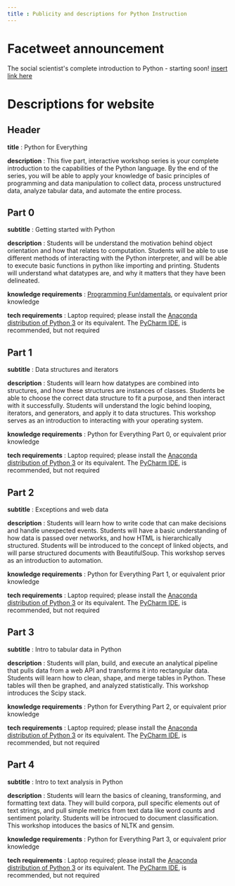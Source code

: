 ```yaml
---
title : Publicity and descriptions for Python Instruction
---
```


# Facetweet announcement

The social scientist's complete introduction to Python - starting soon! [insert link here](https://youtu.be/dQw4w9WgXcQ)

# Descriptions for website

## Header

**title** : Python for Everything

**description** : This five part, interactive workshop series is your complete introduction to the capabilities of the Python language. By the end of the series, you will be able to apply your knowledge of basic principles of programming and data manipulation to collect data, process unstructured data, analyze tabular data, and automate the entire process.

## Part 0

**subtitle** : Getting started with Python

**description** : Students will be understand the motivation behind object orientation and how that relates to computation. Students will be able to use different methods of interacting with the Python interpreter, and will be able to execute basic functions in python like importing and printing. Students will understand what datatypes are, and why it matters that they have been delineated.

**knowledge requirements** : [Programming Fun!damentals](https://github.com/dlab-berkeley/programming-fundamentals), or equivalent prior knowledge

**tech requirements** : Laptop required; please install the [Anaconda distribution of Python 3](https://www.continuum.io/downloads) or its equivalent. The [PyCharm IDE](https://www.jetbrains.com/pycharm-edu/download/),  is recommended, but not required

## Part 1

**subtitle** : Data structures and iterators

**description** : Students will learn how datatypes are combined into structures, and how these structures are instances of classes. Students be able to choose the correct data structure to fit a purpose, and then interact with it successfully. Students will understand the logic behind looping, iterators, and generators, and apply it to data structures. This workshop serves as an introduction to interacting with your operating system.

**knowledge requirements** : Python for Everything Part 0, or equivalent prior knowledge

**tech requirements** : Laptop required; please install the [Anaconda distribution of Python 3](https://www.continuum.io/downloads) or its equivalent. The [PyCharm IDE](https://www.jetbrains.com/pycharm-edu/download/),  is recommended, but not required

## Part 2

**subtitle** : Exceptions and web data

**description** : Students will learn how to write code that can make decisions and handle unexpected events. Students will have a basic understanding of how data is passed over networks, and how HTML is hierarchically structured. Students will be introduced to the concept of linked objects, and will parse structured documents with BeautifulSoup. This workshop serves as an introduction to automation.

**knowledge requirements** : Python for Everything Part 1, or equivalent prior knowledge

**tech requirements** : Laptop required; please install the [Anaconda distribution of Python 3](https://www.continuum.io/downloads) or its equivalent. The [PyCharm IDE](https://www.jetbrains.com/pycharm-edu/download/),  is recommended, but not required

## Part 3

**subtitle** : Intro to tabular data in Python

**description** : Students will plan, build, and execute an analytical pipeline that pulls data from a web API and transforms it into rectangular data.  Students will learn how to clean, shape, and merge tables in Python. These tables will then be graphed, and analyzed statistically. This workshop introduces the Scipy stack.

**knowledge requirements** : Python for Everything Part 2, or equivalent prior knowledge

**tech requirements** : Laptop required; please install the [Anaconda distribution of Python 3](https://www.continuum.io/downloads) or its equivalent. The [PyCharm IDE](https://www.jetbrains.com/pycharm-edu/download/),  is recommended, but not required

## Part 4

**subtitle** : Intro to text analysis in Python

**description** : Students will learn the basics of cleaning, transforming, and formatting text data. They will build corpora, pull specific elements out of text strings, and pull simple metrics from text data like word counts and sentiment polarity. Students will be introcued to document classification. This workshop intoduces the basics of NLTK and gensim.

**knowledge requirements** : Python for Everything Part 3, or equivalent prior knowledge

**tech requirements** : Laptop required; please install the [Anaconda distribution of Python 3](https://www.continuum.io/downloads) or its equivalent. The [PyCharm IDE](https://www.jetbrains.com/pycharm-edu/download/),  is recommended, but not required
